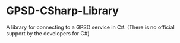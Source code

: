 # GPSD-CSharp-Library
A library for connecting to a GPSD service in C#. (There is no official support by the developers for C#)
